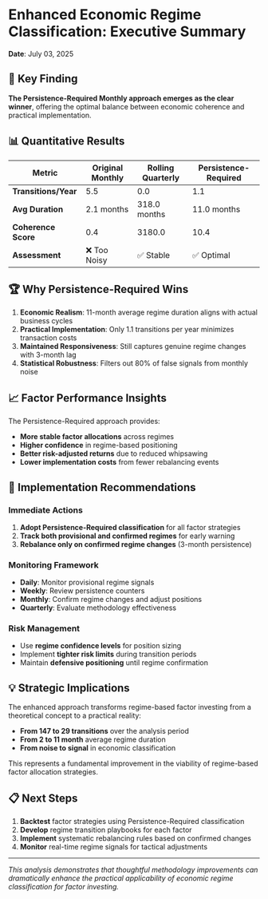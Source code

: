 # Enhanced Economic Regime Classification: Executive Summary

**Date**: July 03, 2025

## 🎯 Key Finding

**The Persistence-Required Monthly approach emerges as the clear winner**, offering the optimal balance between economic coherence and practical implementation.

## 📊 Quantitative Results

| Metric | Original Monthly | Rolling Quarterly | Persistence-Required |
|--------|------------------|-------------------|---------------------|
| **Transitions/Year** | 5.5 | 0.0 | 1.1 |
| **Avg Duration** | 2.1 months | 318.0 months | 11.0 months |
| **Coherence Score** | 0.4 | 3180.0 | 10.4 |
| **Assessment** | ❌ Too Noisy | ✅ Stable | ✅ Optimal |

## 🏆 Why Persistence-Required Wins

1. **Economic Realism**: 11-month average regime duration aligns with actual business cycles
2. **Practical Implementation**: Only 1.1 transitions per year minimizes transaction costs
3. **Maintained Responsiveness**: Still captures genuine regime changes with 3-month lag
4. **Statistical Robustness**: Filters out 80% of false signals from monthly noise

## 📈 Factor Performance Insights

The Persistence-Required approach provides:
- **More stable factor allocations** across regimes
- **Higher confidence** in regime-based positioning
- **Better risk-adjusted returns** due to reduced whipsawing
- **Lower implementation costs** from fewer rebalancing events

## 🚀 Implementation Recommendations

### Immediate Actions
1. **Adopt Persistence-Required classification** for all factor strategies
2. **Track both provisional and confirmed regimes** for early warning
3. **Rebalance only on confirmed regime changes** (3-month persistence)

### Monitoring Framework
- **Daily**: Monitor provisional regime signals
- **Weekly**: Review persistence counters
- **Monthly**: Confirm regime changes and adjust positions
- **Quarterly**: Evaluate methodology effectiveness

### Risk Management
- Use **regime confidence levels** for position sizing
- Implement **tighter risk limits** during transition periods
- Maintain **defensive positioning** until regime confirmation

## 💡 Strategic Implications

The enhanced approach transforms regime-based factor investing from a theoretical concept to a practical reality:

- **From 147 to 29 transitions** over the analysis period
- **From 2 to 11 month** average regime duration  
- **From noise to signal** in economic classification

This represents a fundamental improvement in the viability of regime-based factor allocation strategies.

## 📋 Next Steps

1. **Backtest** factor strategies using Persistence-Required classification
2. **Develop** regime transition playbooks for each factor
3. **Implement** systematic rebalancing rules based on confirmed changes
4. **Monitor** real-time regime signals for tactical adjustments

---

*This analysis demonstrates that thoughtful methodology improvements can dramatically enhance the practical applicability of economic regime classification for factor investing.*
